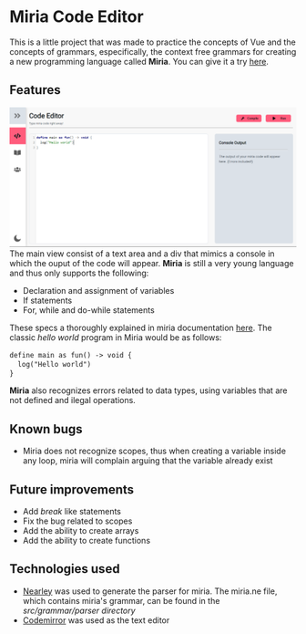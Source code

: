 # Miria Code Editor
This is a little project that was made to practice the concepts of Vue and the concepts of grammars, especifically, the context free grammars for creating a new programming language called **Miria**. You can give it a try [here](https://miria-code-editor.herokuapp.com/).

## Features
![Banner](https://github.com/DevTony101/miria-code-editor/blob/master/banner.png)
The main view consist of a text area and a div that mimics a console in which the ouput of the code will appear. **Miria** is still a very young language and thus only supports the following:

- Declaration and assignment of variables
- If statements
- For, while and do-while statements

These specs a thoroughly explained in miria documentation [here](https://miria-code-editor.herokuapp.com/docs). The classic *hello world* program in Miria would be as follows:
```
define main as fun() -> void {
  log("Hello world")
}
```

**Miria** also recognizes errors related to data types, using variables that are not defined and ilegal operations.

## Known bugs
- Miria does not recognize scopes, thus when creating a variable inside any loop, miria will complain arguing that the variable already exist

## Future improvements
- Add *break* like statements
- Fix the bug related to scopes
- Add the ability to create arrays
- Add the ability to create functions

## Technologies used
- [Nearley](https://nearley.js.org/) was used to generate the parser for miria. The miria.ne file, which contains miria's grammar, can be found in the *src/grammar/parser directory*
- [Codemirror](https://codemirror.net/) was used as the text editor
